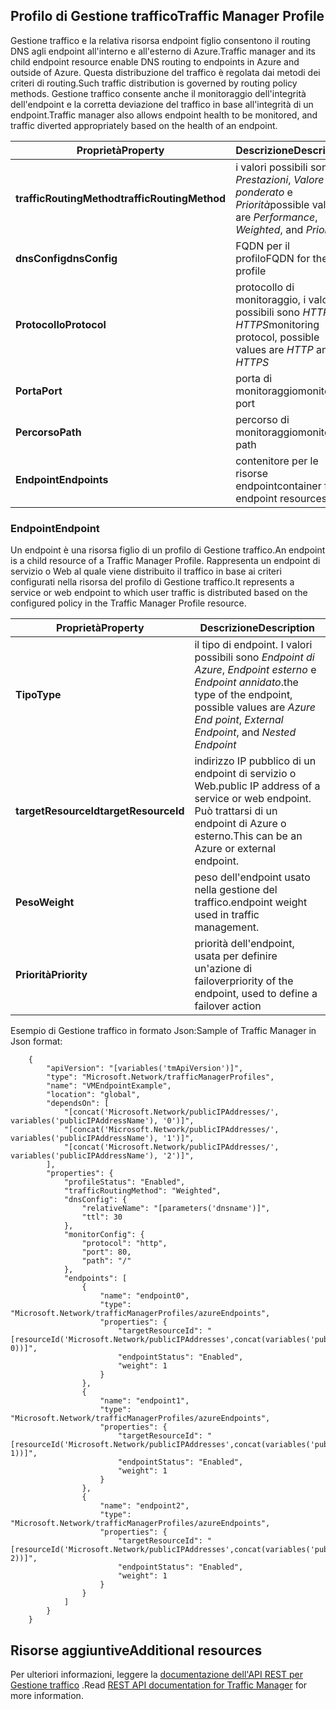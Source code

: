 ## <a name="traffic-manager-profile"></a><span data-ttu-id="0dbc1-101">Profilo di Gestione traffico</span><span class="sxs-lookup"><span data-stu-id="0dbc1-101">Traffic Manager Profile</span></span>
<span data-ttu-id="0dbc1-102">Gestione traffico e la relativa risorsa endpoint figlio consentono il routing DNS agli endpoint all'interno e all'esterno di Azure.</span><span class="sxs-lookup"><span data-stu-id="0dbc1-102">Traffic manager and its child endpoint resource enable DNS routing to endpoints in Azure and outside of Azure.</span></span> <span data-ttu-id="0dbc1-103">Questa distribuzione del traffico è regolata dai metodi dei criteri di routing.</span><span class="sxs-lookup"><span data-stu-id="0dbc1-103">Such traffic distribution is governed by routing  policy methods.</span></span> <span data-ttu-id="0dbc1-104">Gestione traffico consente anche il monitoraggio dell'integrità dell'endpoint e la corretta deviazione del traffico in base all'integrità di un endpoint.</span><span class="sxs-lookup"><span data-stu-id="0dbc1-104">Traffic manager also allows endpoint health to be monitored, and traffic diverted appropriately based on the health of an endpoint.</span></span> 

| <span data-ttu-id="0dbc1-105">Proprietà</span><span class="sxs-lookup"><span data-stu-id="0dbc1-105">Property</span></span> | <span data-ttu-id="0dbc1-106">Descrizione</span><span class="sxs-lookup"><span data-stu-id="0dbc1-106">Description</span></span> |
| --- | --- |
| <span data-ttu-id="0dbc1-107">**trafficRoutingMethod**</span><span class="sxs-lookup"><span data-stu-id="0dbc1-107">**trafficRoutingMethod**</span></span> |<span data-ttu-id="0dbc1-108">i valori possibili sono *Prestazioni*, *Valore ponderato* e *Priorità*</span><span class="sxs-lookup"><span data-stu-id="0dbc1-108">possible values are *Performance*, *Weighted*, and *Priority*</span></span> |
| <span data-ttu-id="0dbc1-109">**dnsConfig**</span><span class="sxs-lookup"><span data-stu-id="0dbc1-109">**dnsConfig**</span></span> |<span data-ttu-id="0dbc1-110">FQDN per il profilo</span><span class="sxs-lookup"><span data-stu-id="0dbc1-110">FQDN for the profile</span></span> |
| <span data-ttu-id="0dbc1-111">**Protocollo**</span><span class="sxs-lookup"><span data-stu-id="0dbc1-111">**Protocol**</span></span> |<span data-ttu-id="0dbc1-112">protocollo di monitoraggio, i valori possibili sono *HTTP* e *HTTPS*</span><span class="sxs-lookup"><span data-stu-id="0dbc1-112">monitoring protocol, possible values are *HTTP* and *HTTPS*</span></span> |
| <span data-ttu-id="0dbc1-113">**Porta**</span><span class="sxs-lookup"><span data-stu-id="0dbc1-113">**Port**</span></span> |<span data-ttu-id="0dbc1-114">porta di monitoraggio</span><span class="sxs-lookup"><span data-stu-id="0dbc1-114">monitoring port</span></span> |
| <span data-ttu-id="0dbc1-115">**Percorso**</span><span class="sxs-lookup"><span data-stu-id="0dbc1-115">**Path**</span></span> |<span data-ttu-id="0dbc1-116">percorso di monitoraggio</span><span class="sxs-lookup"><span data-stu-id="0dbc1-116">monitoring path</span></span> |
| <span data-ttu-id="0dbc1-117">**Endpoint**</span><span class="sxs-lookup"><span data-stu-id="0dbc1-117">**Endpoints**</span></span> |<span data-ttu-id="0dbc1-118">contenitore per le risorse endpoint</span><span class="sxs-lookup"><span data-stu-id="0dbc1-118">container for endpoint resources</span></span> |

### <a name="endpoint"></a><span data-ttu-id="0dbc1-119">Endpoint</span><span class="sxs-lookup"><span data-stu-id="0dbc1-119">Endpoint</span></span>
<span data-ttu-id="0dbc1-120">Un endpoint è una risorsa figlio di un profilo di Gestione traffico.</span><span class="sxs-lookup"><span data-stu-id="0dbc1-120">An endpoint is a child resource of a Traffic Manager Profile.</span></span> <span data-ttu-id="0dbc1-121">Rappresenta un endpoint di servizio o Web al quale viene distribuito il traffico in base ai criteri configurati nella risorsa del profilo di Gestione traffico.</span><span class="sxs-lookup"><span data-stu-id="0dbc1-121">It represents a service or web endpoint to which user traffic is distributed based on the configured policy in the Traffic Manager Profile resource.</span></span> 

| <span data-ttu-id="0dbc1-122">Proprietà</span><span class="sxs-lookup"><span data-stu-id="0dbc1-122">Property</span></span> | <span data-ttu-id="0dbc1-123">Descrizione</span><span class="sxs-lookup"><span data-stu-id="0dbc1-123">Description</span></span> |
| --- | --- |
| <span data-ttu-id="0dbc1-124">**Tipo**</span><span class="sxs-lookup"><span data-stu-id="0dbc1-124">**Type**</span></span> |<span data-ttu-id="0dbc1-125">il tipo di endpoint. I valori possibili sono *Endpoint di Azure*, *Endpoint esterno* e *Endpoint annidato*.</span><span class="sxs-lookup"><span data-stu-id="0dbc1-125">the type of the endpoint, possible values are *Azure End point*, *External Endpoint*, and  *Nested Endpoint*</span></span> |
| <span data-ttu-id="0dbc1-126">**targetResourceId**</span><span class="sxs-lookup"><span data-stu-id="0dbc1-126">**targetResourceId**</span></span> |<span data-ttu-id="0dbc1-127">indirizzo IP pubblico di un endpoint di servizio o Web.</span><span class="sxs-lookup"><span data-stu-id="0dbc1-127">public IP address of a service or web endpoint.</span></span> <span data-ttu-id="0dbc1-128">Può trattarsi di un endpoint di Azure o esterno.</span><span class="sxs-lookup"><span data-stu-id="0dbc1-128">This can be an Azure or external endpoint.</span></span> |
| <span data-ttu-id="0dbc1-129">**Peso**</span><span class="sxs-lookup"><span data-stu-id="0dbc1-129">**Weight**</span></span> |<span data-ttu-id="0dbc1-130">peso dell'endpoint usato nella gestione del traffico.</span><span class="sxs-lookup"><span data-stu-id="0dbc1-130">endpoint weight used in traffic management.</span></span> |
| <span data-ttu-id="0dbc1-131">**Priorità**</span><span class="sxs-lookup"><span data-stu-id="0dbc1-131">**Priority**</span></span> |<span data-ttu-id="0dbc1-132">priorità dell'endpoint, usata per definire un'azione di failover</span><span class="sxs-lookup"><span data-stu-id="0dbc1-132">priority of the endpoint, used to define a failover action</span></span> |

<span data-ttu-id="0dbc1-133">Esempio di Gestione traffico in formato Json:</span><span class="sxs-lookup"><span data-stu-id="0dbc1-133">Sample of Traffic Manager in Json format:</span></span> 

        {
            "apiVersion": "[variables('tmApiVersion')]",
            "type": "Microsoft.Network/trafficManagerProfiles",
            "name": "VMEndpointExample",
            "location": "global",
            "dependsOn": [
                "[concat('Microsoft.Network/publicIPAddresses/', variables('publicIPAddressName'), '0')]",
                "[concat('Microsoft.Network/publicIPAddresses/', variables('publicIPAddressName'), '1')]",
                "[concat('Microsoft.Network/publicIPAddresses/', variables('publicIPAddressName'), '2')]",
            ],
            "properties": {
                "profileStatus": "Enabled",
                "trafficRoutingMethod": "Weighted",
                "dnsConfig": {
                    "relativeName": "[parameters('dnsname')]",
                    "ttl": 30
                },
                "monitorConfig": {
                    "protocol": "http",
                    "port": 80,
                    "path": "/"
                },
                "endpoints": [
                    {
                        "name": "endpoint0",
                        "type": "Microsoft.Network/trafficManagerProfiles/azureEndpoints",
                        "properties": {
                            "targetResourceId": "[resourceId('Microsoft.Network/publicIPAddresses',concat(variables('publicIPAddressName'), 0))]",
                            "endpointStatus": "Enabled",
                            "weight": 1
                        }
                    },
                    {
                        "name": "endpoint1",
                        "type": "Microsoft.Network/trafficManagerProfiles/azureEndpoints",
                        "properties": {
                            "targetResourceId": "[resourceId('Microsoft.Network/publicIPAddresses',concat(variables('publicIPAddressName'), 1))]",
                            "endpointStatus": "Enabled",
                            "weight": 1
                        }
                    },
                    {
                        "name": "endpoint2",
                        "type": "Microsoft.Network/trafficManagerProfiles/azureEndpoints",
                        "properties": {
                            "targetResourceId": "[resourceId('Microsoft.Network/publicIPAddresses',concat(variables('publicIPAddressName'), 2))]",
                            "endpointStatus": "Enabled",
                            "weight": 1
                        }
                    }
                ]
            }
        }


## <a name="additional-resources"></a><span data-ttu-id="0dbc1-134">Risorse aggiuntive</span><span class="sxs-lookup"><span data-stu-id="0dbc1-134">Additional resources</span></span>
<span data-ttu-id="0dbc1-135">Per ulteriori informazioni, leggere la [documentazione dell'API REST per Gestione traffico](https://msdn.microsoft.com/library/azure/mt163664.aspx) .</span><span class="sxs-lookup"><span data-stu-id="0dbc1-135">Read [REST API documentation for Traffic Manager](https://msdn.microsoft.com/library/azure/mt163664.aspx) for more information.</span></span>


